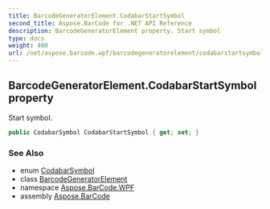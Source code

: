 ```yaml
---
title: BarcodeGeneratorElement.CodabarStartSymbol
second_title: Aspose.BarCode for .NET API Reference
description: BarcodeGeneratorElement property. Start symbol
type: docs
weight: 400
url: /net/aspose.barcode.wpf/barcodegeneratorelement/codabarstartsymbol/
---
```

## BarcodeGeneratorElement.CodabarStartSymbol property

Start symbol.

```csharp
public CodabarSymbol CodabarStartSymbol { get; set; }
```

### See Also

* enum [CodabarSymbol](../../../aspose.barcode.generation/codabarsymbol/)
* class [BarcodeGeneratorElement](../)
* namespace [Aspose.BarCode.WPF](../../../aspose.barcode.wpf/)
* assembly [Aspose.BarCode](../../../)


